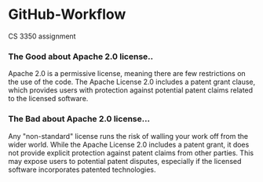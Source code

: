 # GitHub-Workflow
CS 3350 assignment



### **The Good about Apache 2.0 license..**
  Apache 2.0 is a permissive license, meaning there are few restrictions on the use of the code. The Apache License 2.0 includes a patent grant clause, which provides users with protection against potential patent claims related to the licensed software. 


### **The Bad about Apache 2.0 license...**
  Any "non-standard" license runs the risk of walling your work off from the wider world. While the Apache License 2.0 includes a patent grant, it does not provide explicit protection against patent claims from other parties. This may expose users to potential patent disputes, especially if the licensed software incorporates patented technologies.
